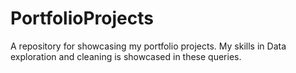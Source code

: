 # PortfolioProjects
A repository for showcasing my portfolio projects.
My skills in Data exploration and cleaning is showcased in these queries.
